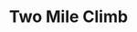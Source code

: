 ---
title: Two Mile Climb
layout: route
footpath-id: 7891fa2a-a585-4cec-ae01-6e04ed64b6db
town: sandwich
trailhead: maple-swamp-service-rd
distance: 1.95
elevation-gain: 194
---